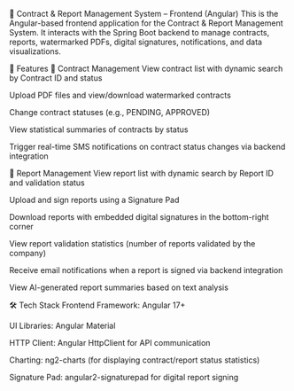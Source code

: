 📱 Contract & Report Management System – Frontend (Angular)
This is the Angular-based frontend application for the Contract & Report Management System. It interacts with the Spring Boot backend to manage contracts, reports, watermarked PDFs, digital signatures, notifications, and data visualizations.

🚀 Features
📄 Contract Management
View contract list with dynamic search by Contract ID and status

Upload PDF files and view/download watermarked contracts

Change contract statuses (e.g., PENDING, APPROVED)

View statistical summaries of contracts by status

Trigger real-time SMS notifications on contract status changes via backend integration

📑 Report Management
View report list with dynamic search by Report ID and validation status

Upload and sign reports using a Signature Pad

Download reports with embedded digital signatures in the bottom-right corner

View report validation statistics (number of reports validated by the company)

Receive email notifications when a report is signed via backend integration

View AI-generated report summaries based on text analysis

🛠️ Tech Stack
Frontend Framework: Angular 17+

UI Libraries: Angular Material

HTTP Client: Angular HttpClient for API communication

Charting: ng2-charts (for displaying contract/report status statistics)

Signature Pad: angular2-signaturepad for digital report signing

